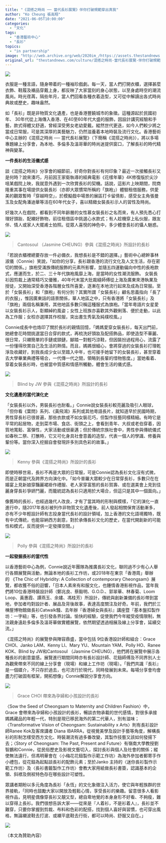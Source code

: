```yaml
---
title: "《混搭之時尚 ── 當代長衫展覽》伴你打破規範穿出真我"
author: "Ko Cheung 張高翔"
date: "2021-06-05T10:00:00"
categories:
  - "文化"
tags:
  - "香港藝術中心"
  - "長衫"
topics:
  - "in partnership"
image: "http://web.archive.org/web/2020im_/https://assets.thestandnews.com/media/photos/20210604-12_bU4Sm.png"
original_url: "thestandnews.com/culture/混搭之時尚-當代長衫展覽-伴你打破規範穿出真我"
---
```

![](http://web.archive.org/web/2020im_/https://assets.thestandnews.com/media/photos/20210604-12_bU4Sm.png)

衣服是一種言語，隨身帶着的一種袖珍戲劇。每一天，當人們打開衣櫃，選擇甚麼衣飾、鞋履及襯品穿戴上身，都反映了大家當刻的身心狀態，以至身處時空的潮流風尚。時光荏苒，隔些年月，當人們回看各種衣着造型，又可從中解讀出各式時尚典故或歷史，趣味盎然。

如「長衫」既是非物質文化遺產，也是香港豐饒城市的象徵。這種源起於民國初年、 30年代從上海傳入香港、在40至60年代大盛的服飾，因設計講究經驗和手藝，款式得體又舒適，曾經深受男女老幼愛戴。縱然世代更迭，如今人們較少將之當成日常服，可是其深厚的美藝魅力，仍然滋養着本地時裝及流行文化。香港藝術中心主辦的《混搭之時尚 ── 當代長衫展覽》（下簡稱《混搭之時尚》），將以多場專題線上分享會，為本地、多倫多及溫哥華的時尚迷提供窗口，了解長衫的時代精神與變革。

**一件長衫的生活儀式感**

談《混搭之時尚》分享會的細節前，好奇你對長衫有何印象？最近一次接觸長衫又是何時？說來湊巧，月前因王家衛執導的經典電影《花樣年華》4K修復版於尖沙咀某戲院上映，我就意外遇到一次欣賞長衫的契機。話說，這影片上映期間，院商隆重其事在場提供女裝長衫（亦即大眾慣常所稱的「旗袍」）體驗租借服務，供愛美的觀眾暫時「穿越時空」，於模擬戲中場景的展區打卡留倩影，感受女主角張曼玉及女配角潘迪華等活在60年代女子，喜以精緻女裝長衫示人的習性及時尚。

好幾次人在戲院，都看到不同年齡層的女性慕女裝長衫之名而來，有人預先悉心打理好頭妝、配襯好飾物，前往租借區中挑選心水款式；有人趁機穿上私伙服，跟友伴、情人或家人大擺甫士拍照。從眾人喜悅的神色中，多少體會長衫的懾人魅惑。

![](http://web.archive.org/web/2020im_/https://assets.thestandnews.com/media/photos/Cantosoul_2_CZVOr.jpg)
> Cantosoul （Jasmine CHEUNG）參與《混搭之時尚》所設計的長衫

「若說衣櫃裡總要存放一件必備衣，我想長衫是不錯的選擇。」藝術中心總幹事林淑儀（Connie）笑說，「如你的分享，長衫跟香港的流行文化及人文生活，存在密切的關係。」旗袍受滿族傳統服飾的元素所影響，並隨五四運動偏向中性的長袍款式，應運而生，於二、三十年代旗袍風靡上海，是當時的女性潮流服飾。 女裝長衫因剪裁上通常精巧又優雅，40年代末當大批裁縫師傅從上海及廣東來港執業及授徒，又開始深受香港各階層女性所喜愛，逐漸在本地流行起來及成為日常服。至於「女裝長衫」和「旗袍」有何分別？其實所謂「女裝長衫」顧名思義指向「長了的衣服」，惟因廣東話的語景關係，華人地區之中，只有香港將「女裝長衫」及「旗袍」兩個名稱兼用，其他地區多數只稱這種服式為旗袍。「當年粵語片女星愛以女裝長衫示人，彰顯綽約風姿；女性上班族亦喜歡其外觀俐落、便於走動，以此為工作服；女校亦選擇其作校服，突出書生秀氣及純樸校風。」

Connie成長中也烙印了關於長衫的親情回憶，「媽媽愛穿女裝長衫，每天出門前，她總會花時間挑選當日合穿的款式，再梳洗好頭妝及配搭飾品，即使造型不華麗、很日常，只襯簡單的手鏈或頸鏈，腳踏一對輕巧涼鞋，但因裝扮過程用心，流露了一份懂得欣賞自己及生活的熱情。而且，媽媽很細心，會將穿過的女裝長衫打理乾淨及收藏好，到我長成少女以至踏入中年，也可接手她留下的女裝長衫，甚至穿着去大學畢業典禮等場合，一代傳一代之間，領略到長輩的惜物態度。」當她看着、穿着女裝長衫時，也被當中質感和情感所觸動，體會生活的儀式感。

![](http://web.archive.org/web/2020im_/https://assets.thestandnews.com/media/photos/Blind20by20JW_3FwRc.jpg)
> Blind by JW 參與《混搭之時尚》所設計的長衫

**文化遺產的當代演化史**

「女裝長衫以外，男裝長衫也耐看。」Connie說女裝長衫較亮麗及吸引人眼球，「但你看《葉問》系列、《黃飛鴻》系列或其他粵語長片，就知道早於民國時期，男性穿長衫已很普遍，那些衣款或不如女裝花巧，但製作技藝同樣精細。有時它是平常的起居物，走到菜市場、食店、街頭之上，會看到青年、大叔或老伯穿着，因質地寬鬆、富彈性，大家活動或很豪邁；但於傳統宗族社會中，男性參與傳統儀式如春秋二祭、打醮時，它又可化身具社會意義的造型，代表一個人的學識、修養與輩份等。當你深入挖掘自會發現許多別具色彩的故事。」

![](http://web.archive.org/web/2020im_/https://assets.thestandnews.com/media/photos/Kenny_EMhUv.jpg)
> Kenny 參與《混搭之時尚》所設計的長衫

即使時移世易，長衫不再是大眾的日常服，可是Connie認為長衫文化沒有式微，而是正朝當代及跨界方向演化中。「如今普羅大眾較少在日常穿長衫，多數只在在婚宴上見新娘穿豔麗裙褂作禮服、老人家穿富態的長衫賀壽、或在選美會上見到佳麗身穿長衫爭妍鬥麗，而籠統認為長衫只適用於大場合，但這只是其中一個面向。」

像舊時的長衫，也經過幾代人改良，才有了當其時的形制與模樣，「它的演化一直進行中，隨2017年長衫被列作非物質文化遺產後，前人發起相關保育活動漸多，亦有不少年輕設計師有志投身當代長衫的設計領域，加上香港的文化語境獨特，既有中式傳統，也能容納西方創意，對於承傳長衫文化的歷史，在當代開創新的可能性和模式，反而提供一定發揮空間。」

![](http://web.archive.org/web/2020im_/https://assets.thestandnews.com/media/photos/Polly_gN5qV.jpg)
> Polly 參與《混搭之時尚》所設計的長衫

**一起發掘長衫的當代性**

以香港藝術中心為例，Connie說近年團隊為推廣長衫文化，聯同過不少有心人舉行各類展覽與活動，無論本地的長衫工作坊，或2018年在東京「香港周」舉辦的 《The Chic of Hybridity: A Collection of contemporary Cheongsam》展覽，都收獲不俗的迴響，「日本人素來有和服文化，也鍾情香港影視作品，當年我們將10位香港時裝設計師（鄭兆良、蔡毅明、G.O.D.、郭翠華、林春菊、Loom Loop、黃惠霞、譚燕玉、余嫿、馮桂芳）所設計，傳統與創新兼備的長衫帶到當地，參加者均對設計者、展品及背後故事，表達高度關注及好奇。年前，我們於三棟屋博物館做長衫Catwalk騷、去年辦『香港婦女與長衫』講座暨『基本盤扣製作坊：一字紐』等，也引發各界討論。愉快的經驗，促使我們今年縱受疫情限制，無法親身遠赴多倫多及溫哥華做實體展覽，依然期望透過相展及線上分享會，延續交流。」

《混搭之時尚》的展覽參與陣容鼎盛，當中包括 9位香港設計師和組合：Grace CHOI、Janko LAM、Kenny LI、Mary YU、Mountain YAM、Polly HO、Ranee KOK、Blind by JW和Cantosoul （Jasmine CHEUNG），他們將在展覽中展示各種長衫的創意靈感。展覽進行期間同時亦有長衫設計師、花鈕師傅及不同界別人士為觀衆帶來不同的線上分享會（現場）和線上工作坊（現場）。「我們共識『長衫』是一個媒介，不只存於過去，也可流行於現代，同時發展到未來。每場分享會均會盡力打破固有框架，開拓想像」Connie解說分享會方向。

![](http://web.archive.org/web/2020im_/https://assets.thestandnews.com/media/photos/Grace_hJlqc.jpg)
> Grace CHOI 帶來為孕婦和小孩設計的長衫

〈Sow the Seed of Cheongsam to Maternity and Children Fashion〉中，Grace 會帶來為孕婦和小孩設計的長衫，暢談衣物承載的世代感情，對很多承接媽媽藏品的年輕一代，特別是現已移民海外的第二代華人，別有滋味；〈Transformative Vision of Cheongsam: Sustainability x Arts〉則有長衫設計師Ranee Kok及客席講者 Diana IBARRA，從視覺美學及設計手藝等角度，解構長衫的形制怎樣受西方文化、時裝潮流有過多番改變，其製作技藝又該如何發揚下去；〈Story of Cheongsam: The Past, Present and Future〉有嶺南大學教授劉智鵬和Connie，從民俗歷史及影視文藝切入，探討長衫與個人及社會的關係；縱使無法遠行，但馮明華會在〈小梅花花鈕製作示範工作坊〉為海外參加者郵寄手作小禮包，從花鈕為起點談長衫的配飾元素；至於Janko 主持的〈迷你長衫製作示範工作坊〉及〈長衫書籤製作工作坊〉會教大家用紙做長衫書簽，認識基本的企領、斜襟及側衩特色存在哪些設計可塑性。

眾講者期盼以多元角度為長衫「永恆」的文化象徵注入活力，使它與年輕族群的世界接軌，「同時也鼓勵大家以開放及輕鬆心情，享受長衫的樂趣。留意很多人看影視作品，見明星偶像穿長衫又靚又型，總自卑地覺的本身身形不好看、不夠瘦，難以穿得上長衫。我們很想告訴大家——從來是『人着衫，不是衫着人』，長衫並不難穿，只要你掌握到剪裁、布料和色彩的配搭，找到個人喜好與習慣，也可穿出風格，無論襯波鞋去打波、或襯平底鞋去行街，都可以時尚、舒服又自在。」

![](http://web.archive.org/web/2020im_/https://assets.thestandnews.com/media/photos/Cheongsam_104020x20564_JFGgU.png)

（本文為贊助內容）